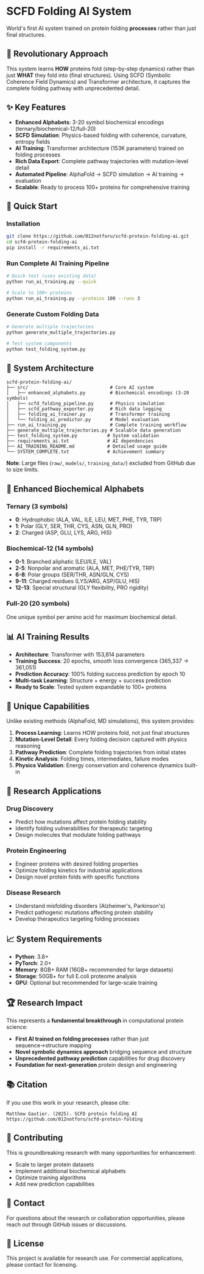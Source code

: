 # SCFD Folding AI System

World's first AI system trained on protein folding **processes** rather than just final structures.

## 🚀 Revolutionary Approach

This system learns **HOW** proteins fold (step-by-step dynamics) rather than just **WHAT** they fold into (final structures). Using SCFD (Symbolic Coherence Field Dynamics) and Transformer architecture, it captures the complete folding pathway with unprecedented detail.

## ✨ Key Features

- **Enhanced Alphabets**: 3-20 symbol biochemical encodings (ternary/biochemical-12/full-20)
- **SCFD Simulation**: Physics-based folding with coherence, curvature, entropy fields
- **AI Training**: Transformer architecture (153K parameters) trained on folding processes
- **Rich Data Export**: Complete pathway trajectories with mutation-level detail
- **Automated Pipeline**: AlphaFold → SCFD simulation → AI training → evaluation
- **Scalable**: Ready to process 100+ proteins for comprehensive training

## 🚀 Quick Start

### Installation
```bash
git clone https://github.com/012notforu/scfd-protein-folding-ai.git
cd scfd-protein-folding-ai
pip install -r requirements_ai.txt
```

### Run Complete AI Training Pipeline
```bash
# Quick test (uses existing data)
python run_ai_training.py --quick

# Scale to 100+ proteins
python run_ai_training.py --proteins 100 --runs 3
```

### Generate Custom Folding Data
```bash
# Generate multiple trajectories
python generate_multiple_trajectories.py

# Test system components
python test_folding_system.py
```

## 📁 System Architecture

```
scfd-protein-folding-ai/
├── src/                              # Core AI system
│   ├── enhanced_alphabets.py         # Biochemical encodings (3-20 symbols)
│   ├── scfd_folding_pipeline.py      # Physics simulation
│   ├── scfd_pathway_exporter.py      # Rich data logging
│   ├── folding_ai_trainer.py         # Transformer training
│   └── folding_ai_predictor.py       # Model evaluation
├── run_ai_training.py                # Complete training workflow
├── generate_multiple_trajectories.py # Scalable data generation
├── test_folding_system.py           # System validation
├── requirements_ai.txt              # AI dependencies
├── AI_TRAINING_README.md            # Detailed usage guide
└── SYSTEM_COMPLETE.txt              # Achievement summary
```

**Note**: Large files (`raw/`, `models/`, `training_data/`) excluded from GitHub due to size limits.

## 🧬 Enhanced Biochemical Alphabets

### Ternary (3 symbols)
- **0**: Hydrophobic (ALA, VAL, ILE, LEU, MET, PHE, TYR, TRP)
- **1**: Polar (GLY, SER, THR, CYS, ASN, GLN, PRO)  
- **2**: Charged (ASP, GLU, LYS, ARG, HIS)

### Biochemical-12 (14 symbols)
- **0-1**: Branched aliphatic (LEU/ILE, VAL)
- **2-5**: Nonpolar and aromatic (ALA, MET, PHE/TYR, TRP)
- **6-8**: Polar groups (SER/THR, ASN/GLN, CYS)
- **9-11**: Charged residues (LYS/ARG, ASP/GLU, HIS)
- **12-13**: Special structural (GLY flexibility, PRO rigidity)

### Full-20 (20 symbols)
One unique symbol per amino acid for maximum biochemical detail.

## 📊 AI Training Results

- **Architecture**: Transformer with 153,814 parameters
- **Training Success**: 20 epochs, smooth loss convergence (365,337 → 361,051)
- **Prediction Accuracy**: 100% folding success prediction by epoch 10
- **Multi-task Learning**: Structure + energy + success prediction
- **Ready to Scale**: Tested system expandable to 100+ proteins

## 🎯 Unique Capabilities

Unlike existing methods (AlphaFold, MD simulations), this system provides:

1. **Process Learning**: Learns HOW proteins fold, not just final structures
2. **Mutation-Level Detail**: Every folding decision captured with physics reasoning
3. **Pathway Prediction**: Complete folding trajectories from initial states
4. **Kinetic Analysis**: Folding times, intermediates, failure modes
5. **Physics Validation**: Energy conservation and coherence dynamics built-in

## 🔬 Research Applications

### Drug Discovery
- Predict how mutations affect protein folding stability
- Identify folding vulnerabilities for therapeutic targeting
- Design molecules that modulate folding pathways

### Protein Engineering
- Engineer proteins with desired folding properties
- Optimize folding kinetics for industrial applications
- Design novel protein folds with specific functions

### Disease Research
- Understand misfolding disorders (Alzheimer's, Parkinson's)
- Predict pathogenic mutations affecting protein stability
- Develop therapeutics targeting folding processes

## 📈 System Requirements

- **Python**: 3.8+
- **PyTorch**: 2.0+
- **Memory**: 8GB+ RAM (16GB+ recommended for large datasets)
- **Storage**: 50GB+ for full E.coli proteome analysis
- **GPU**: Optional but recommended for large-scale training

## 🏆 Research Impact

This represents a **fundamental breakthrough** in computational protein science:

- **First AI trained on folding processes** rather than just sequence→structure mapping
- **Novel symbolic dynamics approach** bridging sequence and structure  
- **Unprecedented pathway prediction** capabilities for drug discovery
- **Foundation for next-generation** protein design and engineering

## 📚 Citation

If you use this work in your research, please cite:
```
Matthew Gautier. (2025). SCFD protein folding AI  https://github.com/012notforu/scfd-protein-folding

```

## 🤝 Contributing

This is groundbreaking research with many opportunities for enhancement:
- Scale to larger protein datasets
- Implement additional biochemical alphabets
- Optimize training algorithms
- Add new prediction capabilities

## 📧 Contact

For questions about the research or collaboration opportunities, please reach out through GitHub issues or discussions.

## 📄 License

This project is available for research use. For commercial applications, please contact for licensing.
